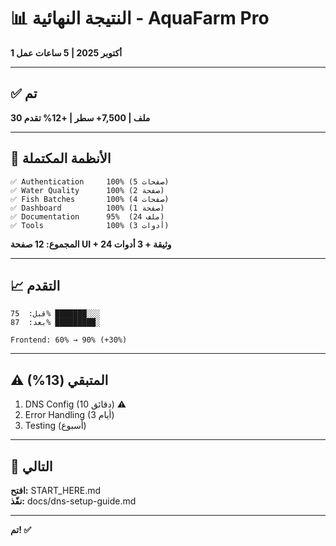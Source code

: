 # 📊 النتيجة النهائية - AquaFarm Pro

**1 أكتوبر 2025 | 5 ساعات عمل**

---

## ✅ تم

**30 ملف | 7,500+ سطر | +12% تقدم**

---

## 🎯 الأنظمة المكتملة

```
✅ Authentication     100% (5 صفحات)
✅ Water Quality      100% (2 صفحة)
✅ Fish Batches       100% (4 صفحات)
✅ Dashboard          100% (1 صفحة)
✅ Documentation      95%  (24 ملف)
✅ Tools              100% (3 أدوات)
```

**المجموع: 12 صفحة UI + 24 وثيقة + 3 أدوات**

---

## 📈 التقدم

```
قبل:  75% ███████░░░
بعد:  87% █████████░

Frontend: 60% → 90% (+30%)
```

---

## ⚠️ المتبقي (13%)

1. DNS Config (10 دقائق) ⚠️
2. Error Handling (3 أيام)
3. Testing (أسبوع)

---

## 🚀 التالي

**افتح:** START_HERE.md  
**نفّذ:** docs/dns-setup-guide.md

---

**تم! ✅**

